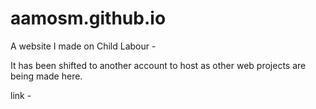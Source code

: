# aamosm.github.io

A website I made on Child Labour -

It has been shifted to another account to host as other web projects are being made here.

link - 
